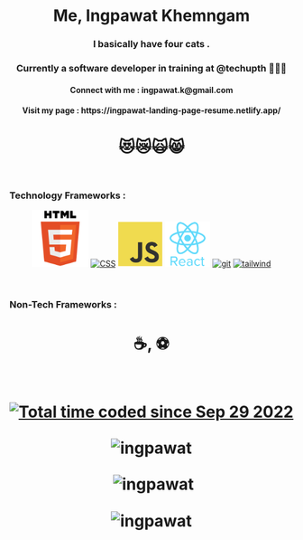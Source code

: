 <h1 align="center">Me, Ingpawat Khemngam</h1>
<h3 align="center">I basically have four cats .</h3>
<h3 align="center">Currently a software developer in training at @techupth 👨🏻‍💻</h3>
<h4 align="center">Connect with me : ingpawat.k@gmail.com</h4>
<h4 align="center">Visit my page : https://ingpawat-landing-page-resume.netlify.app/</h4>
<h1 align="center">😻😿🙀😸</h1>
</br>


<h3 align="left">Technology Frameworks :</h3> 

<p align="center">

<a class="HTML" href="https://developer.mozilla.org/en-US/docs/Web/HTML/Element/html">
    <img alt="HTML" width="100"height="100"src="https://raw.githubusercontent.com/devicons/devicon/master/icons/html5/html5-original-wordmark.svg"></a>
    
<a class="CSS" href="https://developer.mozilla.org/en-US/docs/Web/CSS">
    <img alt="CSS" width="80" height="80"src="https://upload.wikimedia.org/wikipedia/commons/thumb/6/62/CSS3_logo.svg/800px-CSS3_logo.svg.png"></a>
    
<a class="javascript" href="https://developer.mozilla.org/en-US/docs/Web/JavaScript">
    <img alt="javascript"width="80" height="80"src="https://raw.githubusercontent.com/devicons/devicon/master/icons/javascript/javascript-original.svg"></a>

<a class="react" href="https://reactjs.org/">
        <img alt="react" width="80" height="80" src="https://raw.githubusercontent.com/devicons/devicon/master/icons/react/react-original-wordmark.svg"></a>

<a class="git" href="https://git-scm.com/">
        <img alt="git" width="80" height="80"src="https://www.vectorlogo.zone/logos/git-scm/git-scm-icon.svg"></a>

<a class="tailwind" href="https://tailwindcss.com/">
        <img alt="tailwind" width="80" height="80"src="https://camo.githubusercontent.com/bcd4bda49ef6cd9537db065920f4f4f6ac670eae0e0adf2c5133c19b319f1574/68747470733a2f2f627261646c632e67616c6c65727963646e2e76736173736574732e696f2f657874656e73696f6e732f627261646c632f7673636f64652d7461696c77696e646373732f302e322e302f313535383034303536333634392f4d6963726f736f66742e56697375616c53747564696f2e53657276696365732e49636f6e732e44656661756c74"></a>

</p></br>

<h3 align="left" font-size="100px">Non-Tech Frameworks : </h3>  
<h1 align="center" href="https://www.quora.com/What-is-the-relationship-between-programmers-and-coffee" font-size="100px">☕, ⚽</h1>
</br>
<h1 align="center" font-size="40px'>☕</h1>

<h1 align="center" font-size="40px'>☕</h1>



<p align="center">

<a href="https://wakatime.com/@019db2de-8494-4d62-a8c3-b9c3735977ba"><img src="https://wakatime.com/badge/user/019db2de-8494-4d62-a8c3-b9c3735977ba.svg" alt="Total time coded since Sep 29 2022" /></a>

<p><img align="center"" src="https://github-readme-stats.vercel.app/api/top-langs?username=ingpawat&show_icons=true&locale=en&layout=compact" alt="ingpawat" /></p>

<p>&nbsp;<img align="center" src="https://github-readme-stats.vercel.app/api?username=ingpawat&show_icons=true&locale=en" alt="ingpawat" /></p>

<p><img align="center" src="https://github-readme-streak-stats.herokuapp.com/?user=ingpawat&" alt="ingpawat" /></p>

</p>
